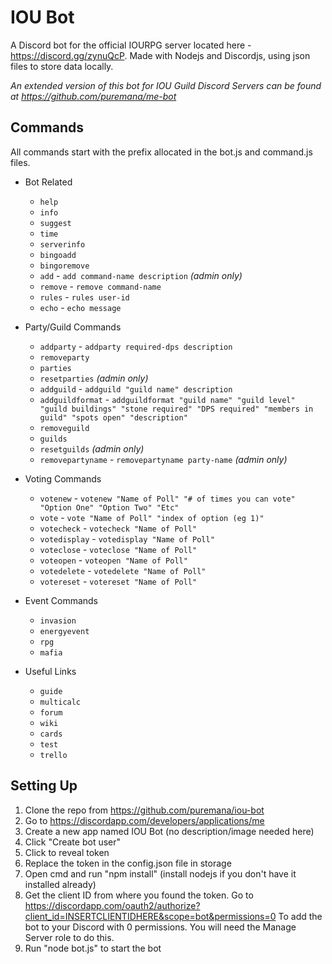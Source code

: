 # IOU Bot
A Discord bot for the official IOURPG server located here - https://discord.gg/zynuQcP.
Made with Nodejs and Discordjs, using json files to store data locally.

_An extended version of this bot for IOU Guild Discord Servers can be found at https://github.com/puremana/me-bot_

## Commands
All commands start with the prefix allocated in the bot.js and command.js files.

- Bot Related
  - `help`
  - `info`
  - `suggest`
  - `time`
  - `serverinfo`
  - `bingoadd`
  - `bingoremove`
  - `add` - `add command-name description` *(admin only)*
  - `remove` - `remove command-name`
  - `rules` - `rules user-id`
  - `echo` - `echo message`

- Party/Guild Commands
  - `addparty` - `addparty required-dps description`
  - `removeparty`
  - `parties`
  - `resetparties` *(admin only)*
  - `addguild` - `addguild "guild name" description`
  - `addguildformat` - `addguildformat "guild name" "guild level" "guild buildings" "stone required" "DPS required" "members in guild" "spots open" "description"`
  - `removeguild`
  - `guilds`
  - `resetguilds` *(admin only)*
  - `removepartyname` - `removepartyname party-name` *(admin only)*

- Voting Commands
  - `votenew` - `votenew "Name of Poll" "# of times you can vote" "Option One" "Option Two" "Etc"`
  - `vote` - `vote "Name of Poll" "index of option (eg 1)"`
  - `votecheck` - `votecheck "Name of Poll"` 
  - `votedisplay` - `votedisplay "Name of Poll"`
  - `voteclose` - `voteclose "Name of Poll"`
  - `voteopen` - `voteopen "Name of Poll"`
  - `votedelete` - `votedelete "Name of Poll"`
  - `votereset` - `votereset "Name of Poll"`

- Event Commands
  - `invasion`
  - `energyevent`
  - `rpg`
  - `mafia`

- Useful Links
  - `guide`
  - `multicalc`
  - `forum`
  - `wiki`
  - `cards`
  - `test`
  - `trello`

## Setting Up
1) Clone the repo from https://github.com/puremana/iou-bot
2) Go to https://discordapp.com/developers/applications/me
3) Create a new app named IOU Bot (no description/image needed here)
4) Click "Create bot user"
5) Click to reveal token
6) Replace the token in the config.json file in storage
7) Open cmd and run "npm install" (install nodejs if you don't have it installed already)
8) Get the client ID from where you found the token. Go to https://discordapp.com/oauth2/authorize?client_id=INSERTCLIENTIDHERE&scope=bot&permissions=0
To add the bot to your Discord with 0 permissions. You will need the Manage Server role to do this.
9) Run "node bot.js" to start the bot